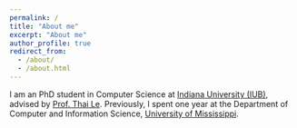 ```yaml
---
permalink: /
title: "About me"
excerpt: "About me"
author_profile: true
redirect_from: 
  - /about/
  - /about.html
---
```


I am an PhD student in Computer Science at [Indiana University (IUB)](https://luddy.indiana.edu/index.html), advised by [Prof. Thai Le](https://lethaiq.github.io/tql3/). Previously, I spent one year at the Department of Computer and Information Science, [University of Mississippi](https://cs.olemiss.edu/).

<!-- My research interest lies in the intersection of Interpretability and Explainablity of large-scale models. -->